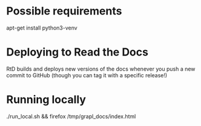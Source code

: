 # Possible requirements

apt-get install python3-venv

# Deploying to Read the Docs

RtD builds and deploys new versions of the docs whenever you push a new commit
to GitHub (though you can tag it with a specific release!)

# Running locally

./run_local.sh && firefox /tmp/grapl_docs/index.html

